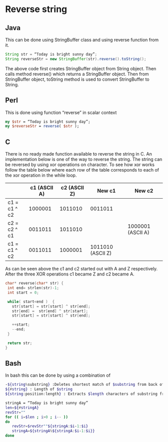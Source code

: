 # Reverse string

## Java

This can be done using StringBuffer class and using reverse function from it.

```java
String str = “Today is bright sunny day”;
String reverseStr = new StringBuffer(str).reverse().toString();
```

The above code first creates StringBuffer object from String object. Then calls method reverse() which returns a StringBuffer object. Then from StringBuffer object, toString method is used to convert StringBuffer to String.

## Perl
This is done using function “reverse” in scalar context

```perl
my $str = “Today is bright sunny day”;
my $reverseStr = reverse( $str );
```

## C
There is no ready made function available to reverse the string in C. An implementation below is one of the way to reverse the string.
The string can be reversed by using xor operations on character. To see how xor works follow the table below where each row of the table corresponds to each of the xor operation in the while loop.


|              | c1 (ASCII A) | c2 (ASCII Z) | New c1            | New c2            |
|--------------|--------------|--------------|-------------------|-------------------|
| c1 = c1 ^ c2 | 1000001      | 1011010      | 0011011           |                   |
| c2 = c2 ^ c1 | 0011011      | 1011010      |                   | 1000001 (ASCII A) |
| c1 = c1 ^ c2 | 0011011      | 1000001      | 1011010 (ASCII Z) |                   |


As can be seen above the c1 and c2 started out with A and Z respectively. After the three XOR operations c1 became Z and c2 became A.

```c
char* reverse(char* str) {
 int end= strlen(str)-1;
 int start = 0;

 while( start<end )  {
   str[start] = str[start] ^ str[end];
   str[end] =  str[end] ^ str[start];
   str[start] = str[start] ^ str[end];

   ++start;
   --end;
 }

 return str;
}
```

## Bash

In bash this can be done by using a combination of

```bash
-${string%substring} :Deletes shortest match of $substring from back of $string
${#string} : Length of $string
${string:position:length} : Extracts $length characters of substring from $string at $position.

stringA = “Today is bright sunny day”
len=${#stringA}
revStr=""
for (( i=$len ; i>0 ; i-- ))
do
   revStr=$revStr""${stringA:$i-1:$i}
   stringA=${stringA%${stringA:$i-1:$i}}
done
```



